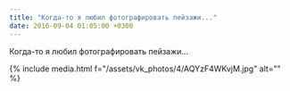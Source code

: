 ```yaml
---
title: "Когда-то я любил фотографировать пейзажи..."
date: 2016-09-04 01:05:00 +0300
---
```


Когда-то я любил фотографировать пейзажи...

{% include media.html f="/assets/vk_photos/4/AQYzF4WKvjM.jpg" alt="" %}

